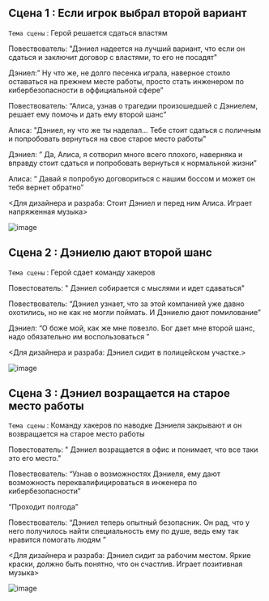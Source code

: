 ## Сцена 1 : Если игрок выбрал второй вариант

`Тема сцены` : Герой решается сдаться властям

Повествователь: "Дэниел надеется на лучший вариант, что если он сдаться и заключит договор с властями, то его не посадят"

Дэниел:” Ну что же, не долго песенка играла, наверное стоило оставаться на прежнем месте работы, просто стать инженером по кибербезопасности в оффициальной сфере”

Повествователь: “Алиса, узнав о трагедии произошедшей с Дэниелем, решает ему помочь и дать ему второй шанс”

Алиса: "Дэниел, ну что же ты наделал…  Тебе стоит сдаться с поличным и попробовать вернуться на свое старое место работы"

Дэниел: ” Да, Алиса, я сотворил много всего плохого, наверняка и вправду стоит сдаться и попробовать вернуться к нормальной жизни”

Алиса: “ Давай я попробую договориться с нашим боссом и может он тебя вернет обратно”

<Для дизайнера и разраба: Стоит Дэниел и перед ним Алиса. Играет напряженная музыка>

![image](https://github.com/Yarik7Fedorov/NovellaUrfu/assets/150283668/0cb71f8a-ef0b-495c-8f8f-69d2eb35e58e)

## Сцена 2 : Дэниелю дают второй шанс

`Тема сцены` : Герой сдает команду хакеров

Повестователь: " Дэниел собирается с мыслями и идет сдаваться"

Повествователь: “Дэниел узнает, что за этой компанией уже давно охотились, но не как не могли поймать. И Дэниелю дают помилование”

Дэниел: “О боже мой, как же мне повезло. Бог дает мне второй шанс, надо обязательно им воспользоваться ”

<Для дизайнера и разраба: Дэниел сидит в полицейском участке.>

![image](https://github.com/Yarik7Fedorov/NovellaUrfu/assets/150283668/dab654b9-68ab-470c-8f68-227e7048645b)

## Сцена 3 : Дэниел возращается на старое место работы

`Тема сцены` : Команду хакеров по наводке Дэниеля закрывают и он возвращается на старое место работы

Повестователь: " Дэниел возращается в офис и понимает, что все таки это его место."

Повествователь: “Узнав о возможностях Дэниеля, ему дают возможность переквалифицироваться в инженера по кибербезопасности”

“Проходит полгода”

Повествователь: “Дэниел теперь опытный безопасник. Он рад, что у него получилось найти специальность ему по душе, ведь ему так нравится помогать людям ”

<Для дизайнера и разраба: Дэниел сидит за рабочим местом. Яркие краски, должно быть понятно, что он счастлив. Играет позитивная музыка>

![image](https://github.com/Yarik7Fedorov/NovellaUrfu/assets/150283668/5976c05e-a99d-49fd-8e47-f0d7aae229a1)

